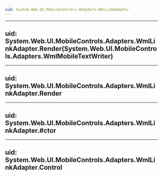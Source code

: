 ```yaml
---
uid: System.Web.UI.MobileControls.Adapters.WmlLinkAdapter
---
```


---
uid: System.Web.UI.MobileControls.Adapters.WmlLinkAdapter.Render(System.Web.UI.MobileControls.Adapters.WmlMobileTextWriter)
---

---
uid: System.Web.UI.MobileControls.Adapters.WmlLinkAdapter.Render
---

---
uid: System.Web.UI.MobileControls.Adapters.WmlLinkAdapter.#ctor
---

---
uid: System.Web.UI.MobileControls.Adapters.WmlLinkAdapter.Control
---
